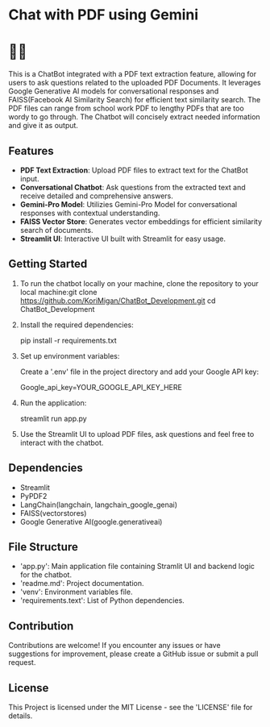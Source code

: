 # Chat with PDF using Gemini

# 💬📄

This is a ChatBot integrated with a PDF text extraction feature, allowing for users to ask questions related to the uploaded PDF Documents. It leverages Google Generative AI models for conversational responses and FAISS(Facebook AI Similarity Search) for efficient text similarity search. The PDF files can range from school work PDF to lengthy PDFs that are too wordy to go through. The Chatbot will concisely extract needed information and give it as output.

## Features

* **PDF Text Extraction**: Upload PDF files to extract text for the ChatBot input.
* **Conversational Chatbot**: Ask questions from the extracted text and receive detailed and comprehensive answers.
* **Gemini-Pro Model**: Utilizies Gemini-Pro Model for conversational responses with contextual understanding.
* **FAISS Vector Store**: Generates vector embeddings for efficient similarity search of documents.
* **Streamlit UI**: Interactive UI built with Streamlit for easy usage.

## Getting Started

1. To run the chatbot locally on your machine, clone the repository to your local machine:git clone https://github.com/KoriMigan/ChatBot_Development.git cd ChatBot_Development
2. Install the required dependencies:

   pip install -r requirements.txt
3. Set up environment variables:

   Create a '.env' file in the project directory and add your Google API key:

   Google_api_key=YOUR_GOOGLE_API_KEY_HERE
4. Run the application:

   streamlit run app.py
5. Use the Streamlit UI to upload PDF files, ask questions and feel free to interact with the chatbot.

## Dependencies

* Streamlit
* PyPDF2
* LangChain(langchain, langchain_google_genai)
* FAISS(vectorstores)
* Google Generative AI(google.generativeai)

## File Structure

* 'app.py': Main application file containing Stramlit UI and backend logic for the chatbot.
* 'readme.md': Project documentation.
* 'venv': Environment variables file.
* 'requirements.text': List of Python dependencies.

## Contribution

Contributions are welcome! If you encounter any issues or have suggestions for improvement, please create a GitHub issue or submit a pull request.

## License

This Project is licensed under the MIT License - see the 'LICENSE' file for details.
